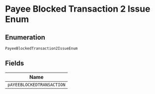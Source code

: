 
# Payee Blocked Transaction 2 Issue Enum

## Enumeration

`PayeeBlockedTransaction2IssueEnum`

## Fields

| Name |
|  --- |
| `pAYEEBLOCKEDTRANSACTION` |

